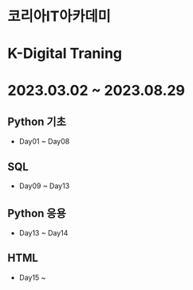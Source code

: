 # 코리아IT아카데미
# K-Digital Traning
# 2023.03.02 ~ 2023.08.29

## Python 기초
* Day01 ~ Day08

## SQL
* Day09 ~ Day13

## Python 응용
* Day13 ~ Day14

## HTML
* Day15 ~